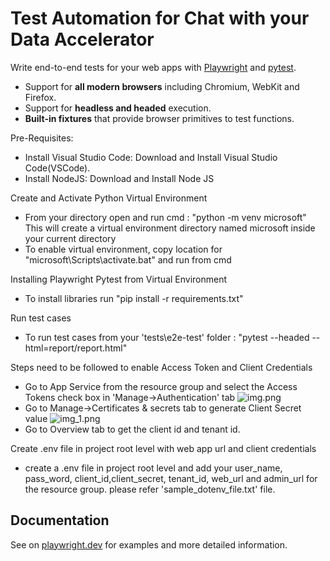 # Test Automation for Chat with your Data Accelerator



Write end-to-end tests for your web apps with [Playwright](https://github.com/microsoft/playwright-python) and [pytest](https://docs.pytest.org/en/stable/).

- Support for **all modern browsers** including Chromium, WebKit and Firefox.
- Support for **headless and headed** execution.
- **Built-in fixtures** that provide browser primitives to test functions.


Pre-Requisites:
- Install Visual Studio Code: Download and Install Visual Studio Code(VSCode).
- Install NodeJS: Download and Install Node JS

Create and Activate Python Virtual Environment
- From your directory open and run cmd : "python -m venv microsoft"
This will create a virtual environment directory named microsoft inside your current directory
- To enable virtual environment, copy location for "microsoft\Scripts\activate.bat" and run from cmd


Installing Playwright Pytest from Virtual Environment
- To install libraries run "pip install -r requirements.txt"

Run test cases
- To run test cases from your 'tests\e2e-test' folder : "pytest --headed --html=report/report.html"

Steps need to be followed to enable Access Token and Client Credentials 
- Go to App Service from the resource group and select the Access Tokens check box in 'Manage->Authentication' tab
![img.png](img.png)
- Go to Manage->Certificates & secrets tab to generate Client Secret value
![img_1.png](img_1.png)
- Go to Overview tab to get the client id and tenant id.

Create .env file in project root level with web app url and client credentials
- create a .env file in project root level and add your user_name, pass_word, client_id,client_secret, 
        tenant_id, web_url and admin_url for the resource group. please refer 'sample_dotenv_file.txt' file.

## Documentation
See on [playwright.dev](https://playwright.dev/python/docs/test-runners) for examples and more detailed information.
